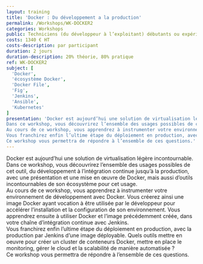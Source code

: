```yaml
---
layout: training
title: 'Docker : Du développement a la production'
permalink: /Workshops/WK-DOCKER2
categories: Workshops
public: Techniciens (du développeur à l’exploitant) débutants ou expérimentés
costs: 1340 € HT
costs-description: par participant
duration: 2 jours
duration-description: 20% théorie, 80% pratique
ref: WK-DOCKER2
subject: [
  'Docker',
  'écosystème Docker',
  'Docker File',
  'Fig',
  'Jenkins',
  'Ansible',
  'Kubernetes'
]
presentation: 'Docker est aujourd’hui une solution de virtualisation légère incontournable.
Dans ce workshop, vous découvrirez l’ensemble des usages possibles de cet outil, du développement à l’intégration continue jusqu’à la production, avec une présentation et une mise en œuvre de Docker, mais aussi d’outils incontournables de son écosystème pour cet usage.
Au cours de ce workshop, vous apprendrez à instrumenter votre environnement de développement avec Docker. Vous créerez ainsi une image Docker ayant vocation à être utilisée par le développeur pour accélérer l’installation et la configuration de son environnement. Vous apprendrez ensuite à utiliser Docker et l’image précédemment créée, dans votre chaîne d’intégration continue avec Jenkins.
Vous franchirez enfin l’ultime étape du déploiement en production, avec la production par Jenkins d’une image déployable. Quels outils mettre en oeuvre pour créer un cluster de conteneurs Docker, mettre en place le monitoring, gérer le cloud et la scalabilité de manière automatisée ?
Ce workshop vous permettra de répondre à l’ensemble de ces questions.'
---
```


Docker est aujourd’hui une solution de virtualisation légère incontournable.  
Dans ce workshop, vous découvrirez l’ensemble des usages possibles de cet outil, du développement à l’intégration continue jusqu’à la production, avec une présentation et une mise en œuvre de Docker, mais aussi d’outils incontournables de son écosystème pour cet usage.  
Au cours de ce workshop, vous apprendrez à instrumenter votre environnement de développement avec Docker. Vous créerez ainsi une image Docker ayant vocation à être utilisée par le développeur pour accélérer l’installation et la configuration de son environnement. Vous apprendrez ensuite à utiliser Docker et l’image précédemment créée, dans votre chaîne d’intégration continue avec Jenkins.  
Vous franchirez enfin l’ultime étape du déploiement en production, avec la production par Jenkins d’une image déployable. Quels outils mettre en oeuvre pour créer un cluster de conteneurs Docker, mettre en place le monitoring, gérer le cloud et la scalabilité de manière automatisée ?  
Ce workshop vous permettra de répondre à l’ensemble de ces questions.  
